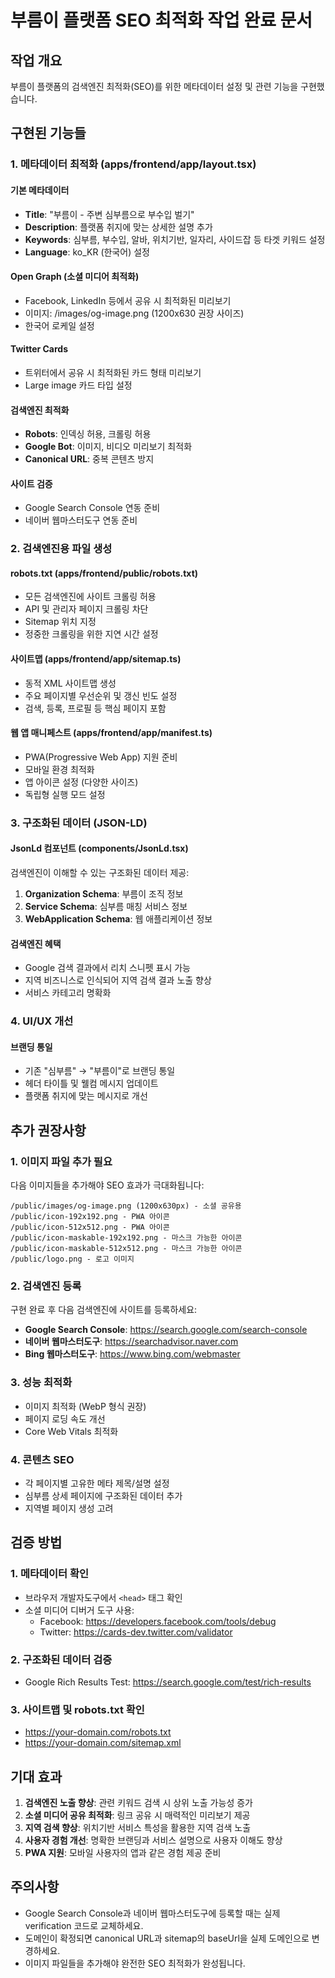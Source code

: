 # 부름이 플랫폼 SEO 최적화 작업 완료 문서

## 작업 개요
부름이 플랫폼의 검색엔진 최적화(SEO)를 위한 메타데이터 설정 및 관련 기능을 구현했습니다.

## 구현된 기능들

### 1. 메타데이터 최적화 (apps/frontend/app/layout.tsx)

#### 기본 메타데이터
- **Title**: "부름이 - 주변 심부름으로 부수입 벌기"
- **Description**: 플랫폼 취지에 맞는 상세한 설명 추가
- **Keywords**: 심부름, 부수입, 알바, 위치기반, 일자리, 사이드잡 등 타겟 키워드 설정
- **Language**: ko_KR (한국어) 설정

#### Open Graph (소셜 미디어 최적화)
- Facebook, LinkedIn 등에서 공유 시 최적화된 미리보기
- 이미지: /images/og-image.png (1200x630 권장 사이즈)
- 한국어 로케일 설정

#### Twitter Cards
- 트위터에서 공유 시 최적화된 카드 형태 미리보기
- Large image 카드 타입 설정

#### 검색엔진 최적화
- **Robots**: 인덱싱 허용, 크롤링 허용
- **Google Bot**: 이미지, 비디오 미리보기 최적화
- **Canonical URL**: 중복 콘텐츠 방지

#### 사이트 검증
- Google Search Console 연동 준비
- 네이버 웹마스터도구 연동 준비

### 2. 검색엔진용 파일 생성

#### robots.txt (apps/frontend/public/robots.txt)
- 모든 검색엔진에 사이트 크롤링 허용
- API 및 관리자 페이지 크롤링 차단
- Sitemap 위치 지정
- 정중한 크롤링을 위한 지연 시간 설정

#### 사이트맵 (apps/frontend/app/sitemap.ts)
- 동적 XML 사이트맵 생성
- 주요 페이지별 우선순위 및 갱신 빈도 설정
- 검색, 등록, 프로필 등 핵심 페이지 포함

#### 웹 앱 매니페스트 (apps/frontend/app/manifest.ts)
- PWA(Progressive Web App) 지원 준비
- 모바일 환경 최적화
- 앱 아이콘 설정 (다양한 사이즈)
- 독립형 실행 모드 설정

### 3. 구조화된 데이터 (JSON-LD)

#### JsonLd 컴포넌트 (components/JsonLd.tsx)
검색엔진이 이해할 수 있는 구조화된 데이터 제공:

1. **Organization Schema**: 부름이 조직 정보
2. **Service Schema**: 심부름 매칭 서비스 정보  
3. **WebApplication Schema**: 웹 애플리케이션 정보

#### 검색엔진 혜택
- Google 검색 결과에서 리치 스니펫 표시 가능
- 지역 비즈니스로 인식되어 지역 검색 결과 노출 향상
- 서비스 카테고리 명확화

### 4. UI/UX 개선

#### 브랜딩 통일
- 기존 "심부름" → "부름이"로 브랜딩 통일
- 헤더 타이틀 및 웰컴 메시지 업데이트
- 플랫폼 취지에 맞는 메시지로 개선

## 추가 권장사항

### 1. 이미지 파일 추가 필요
다음 이미지들을 추가해야 SEO 효과가 극대화됩니다:

```
/public/images/og-image.png (1200x630px) - 소셜 공유용
/public/icon-192x192.png - PWA 아이콘
/public/icon-512x512.png - PWA 아이콘
/public/icon-maskable-192x192.png - 마스크 가능한 아이콘
/public/icon-maskable-512x512.png - 마스크 가능한 아이콘
/public/logo.png - 로고 이미지
```

### 2. 검색엔진 등록
구현 완료 후 다음 검색엔진에 사이트를 등록하세요:

- **Google Search Console**: https://search.google.com/search-console
- **네이버 웹마스터도구**: https://searchadvisor.naver.com
- **Bing 웹마스터도구**: https://www.bing.com/webmaster

### 3. 성능 최적화
- 이미지 최적화 (WebP 형식 권장)
- 페이지 로딩 속도 개선
- Core Web Vitals 최적화

### 4. 콘텐츠 SEO
- 각 페이지별 고유한 메타 제목/설명 설정
- 심부름 상세 페이지에 구조화된 데이터 추가
- 지역별 페이지 생성 고려

## 검증 방법

### 1. 메타데이터 확인
- 브라우저 개발자도구에서 `<head>` 태그 확인
- 소셜 미디어 디버거 도구 사용:
  - Facebook: https://developers.facebook.com/tools/debug
  - Twitter: https://cards-dev.twitter.com/validator

### 2. 구조화된 데이터 검증
- Google Rich Results Test: https://search.google.com/test/rich-results

### 3. 사이트맵 및 robots.txt 확인
- https://your-domain.com/robots.txt
- https://your-domain.com/sitemap.xml

## 기대 효과

1. **검색엔진 노출 향상**: 관련 키워드 검색 시 상위 노출 가능성 증가
2. **소셜 미디어 공유 최적화**: 링크 공유 시 매력적인 미리보기 제공
3. **지역 검색 향상**: 위치기반 서비스 특성을 활용한 지역 검색 노출
4. **사용자 경험 개선**: 명확한 브랜딩과 서비스 설명으로 사용자 이해도 향상
5. **PWA 지원**: 모바일 사용자의 앱과 같은 경험 제공 준비

## 주의사항

- Google Search Console과 네이버 웹마스터도구에 등록할 때는 실제 verification 코드로 교체하세요.
- 도메인이 확정되면 canonical URL과 sitemap의 baseUrl을 실제 도메인으로 변경하세요.
- 이미지 파일들을 추가해야 완전한 SEO 최적화가 완성됩니다.